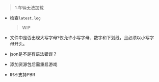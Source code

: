 >1.车辆无法加载

* 检查`latest.log`
    >WIP

* 文件中是否出现大写字母?仅允许小写字母、数字和下划线，且必须以小写字母开头。
* json是不是有语法错误？
* 添加资源包后需重启游戏
* IR不支持PBR
